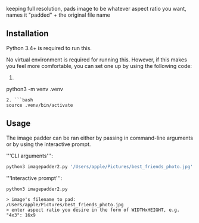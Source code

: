 keeping full resolution, pads image to be whatever aspect ratio you want, names it "padded" + the original file name

## Installation
Python 3.4+ is required to run this.

No virtual environment is required for running this. However, if this makes you feel more comfortable, you can set one up by using the following code:

1. ```bash
python3 -m venv .venv
```
2. ```bash
source .venv/bin/activate
```

## Usage
The image padder can be ran either by passing in command-line arguments or by using the interactive prompt.

'''CLI arguments''':
```bash
python3 imagepadder2.py '/Users/apple/Pictures/best_friends_photo.jpg' 16x9
```

'''Interactive prompt''':
```bash
python3 imagepadder2.py
```
```
> image's filename to pad: /Users/apple/Pictures/best_friends_photo.jpg
> enter aspect ratio you desire in the form of WIDTHxHEIGHT, e.g. "4x3": 16x9
```